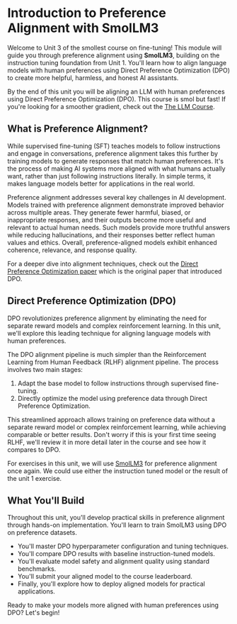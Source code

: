 # Introduction to Preference Alignment with SmolLM3

Welcome to Unit 3 of the smollest course on fine-tuning! This module will guide you through preference alignment using **SmolLM3**, building on the instruction tuning foundation from Unit 1. You'll learn how to align language models with human preferences using Direct Preference Optimization (DPO) to create more helpful, harmless, and honest AI assistants.

<Tip>

By the end of this unit you will be aligning an LLM with human preferences using Direct Preference Optimization (DPO). This course is smol but fast! If you're looking for a smoother gradient, check out the [The LLM Course](https://huggingface.co/learn/llm-course/chapter1/1).

</Tip>

## What is Preference Alignment?

While supervised fine-tuning (SFT) teaches models to follow instructions and engage in conversations, preference alignment takes this further by training models to generate responses that match human preferences. It's the process of making AI systems more aligned with what humans actually want, rather than just following instructions literally. In simple terms, it makes language models better for applications in the real world.

Preference alignment addresses several key challenges in AI development. Models trained with preference alignment demonstrate improved behavior across multiple areas. They generate fewer harmful, biased, or inappropriate responses, and their outputs become more useful and relevant to actual human needs. Such models provide more truthful answers while reducing hallucinations, and their responses better reflect human values and ethics. Overall, preference-aligned models exhibit enhanced coherence, relevance, and response quality.

<Tip>

For a deeper dive into alignment techniques, check out the [Direct Preference Optimization paper](https://huggingface.co/papers/2305.18290) which is the original paper that introduced DPO.

</Tip>

## Direct Preference Optimization (DPO)

DPO revolutionizes preference alignment by eliminating the need for separate reward models and complex reinforcement learning. In this unit, we'll explore this leading technique for aligning language models with human preferences.

The DPO alignment pipeline is much simpler than the Reinforcement Learning from Human Feedback (RLHF) alignment pipeline. The process involves two main stages:

1. Adapt the base model to follow instructions through supervised fine-tuning.
2. Directly optimize the model using preference data through Direct Preference Optimization.

This streamlined approach allows training on preference data without a separate reward model or complex reinforcement learning, while achieving comparable or better results. Don't worry if this is your first time seeing RLHF, we'll review it in more detail later in the course and see how it compares to DPO.

For exercises in this unit, we will use [SmolLM3](https://hf.co/blog/smollm3) for preference alignment once again. We could use either the instruction tuned model or the result of the unit 1 exercise.

## What You'll Build

Throughout this unit, you'll develop practical skills in preference alignment through hands-on implementation. You'll learn to train SmolLM3 using DPO on preference datasets.
- You'll master DPO hyperparameter configuration and tuning techniques.
- You'll compare DPO results with baseline instruction-tuned models.
- You'll evaluate model safety and alignment quality using standard benchmarks.
- You'll submit your aligned model to the course leaderboard.
- Finally, you'll explore how to deploy aligned models for practical applications.

Ready to make your models more aligned with human preferences using DPO? Let's begin!